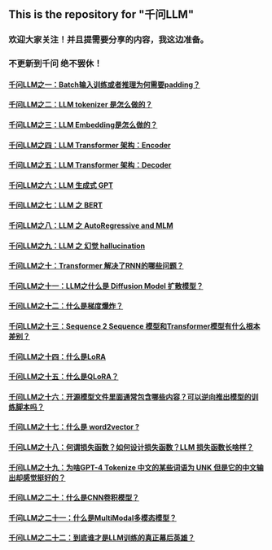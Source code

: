 ## This is the repository for "千问LLM"
### 欢迎大家关注！并且提需要分享的内容，我这边准备。 
### 不更新到千问 绝不罢休！
#### [千问LLM之一：Batch输入训练或者推理为何需要padding？](https://mp.weixin.qq.com/s?__biz=MzI3ODYwNzk4MA==&mid=2247483926&idx=1&sn=7e324b574506f7ee4044c20b62906a61&chksm=eb552315dc22aa032632689a782db6dbac01a36df5eeb5de07871ce8bebc73ddbe9b37817870&token=1316523041&lang=zh_CN#rd) 
#### [千问LLM之二：LLM tokenizer 是怎么做的？](https://mp.weixin.qq.com/s?__biz=MzI3ODYwNzk4MA==&mid=2247483929&idx=1&sn=bf6e207a0a4e81cd749c071ce1d0cf17&chksm=eb55231adc22aa0c2959190b8c4a0ea69798c7d3bf7fce3b994599bed538383d5e282b1f0cdc&token=1316523041&lang=zh_CN#rd)

#### [千问LLM之三：LLM Embedding是怎么做的？ ](https://mp.weixin.qq.com/s?__biz=MzI3ODYwNzk4MA==&mid=2247483926&idx=1&sn=7e324b574506f7ee4044c20b62906a61&chksm=eb552315dc22aa032632689a782db6dbac01a36df5eeb5de07871ce8bebc73ddbe9b37817870&token=1316523041&lang=zh_CN#rd)

#### [千问LLM之四：LLM Transformer 架构：Encoder](https://mp.weixin.qq.com/s?__biz=MzI3ODYwNzk4MA==&mid=2247483943&idx=1&sn=60da33acc8a3499d74d24e891e5d955f&chksm=eb552324dc22aa329bc6f9fce1b241b1d08412418e3930aec17d854e1409e03b2c3fff6f53b6&token=1316523041&lang=zh_CN#rd)

#### [千问LLM之五：LLM Transformer 架构：Decoder ](https://mp.weixin.qq.com/s?__biz=MzI3ODYwNzk4MA==&mid=2247483943&idx=2&sn=f689e3ff6cc400971b275e8c93c6baba&chksm=eb552324dc22aa32ca5f03f86440b58eaecf96ac2875975e5849df50955cc0657bd23b0bfbf2&token=1316523041&lang=zh_CN#rd)
#### [千问LLM之六：LLM 生成式 GPT  ](https://mp.weixin.qq.com/s?__biz=MzI3ODYwNzk4MA==&mid=2247483957&idx=1&sn=0313d3316914a93c8bcb6ef2b653cf77&chksm=eb552336dc22aa20e482c6fc0f7a8a81c248e45a1accc7202295748654500beef974fe86ac0c&token=1127561406&lang=zh_CN&poc_token=HC_9OWejuFDn9f8xKKcjUyi8R2xJ0rxsKpdzt9fe)

#### [千问LLM之七：LLM 之 BERT ](https://mp.weixin.qq.com/s?__biz=MzI3ODYwNzk4MA==&mid=2247483957&idx=2&sn=f0ee665c58fe580edd77caacca15546e&chksm=eb552336dc22aa2002ca3354b75037051de854ac571f62caaf434fd0bb9c328c2369e3de79ed&token=1127561406&lang=zh_CN#rd)
#### [千问LLM之八：LLM 之 AutoRegressive and MLM ](https://mp.weixin.qq.com/s?__biz=MzI3ODYwNzk4MA==&mid=2247483964&idx=1&sn=64cc26bdc6c215535fe2486f2fb27b8c&chksm=eb55233fdc22aa29d4538b1eb16b2ff04fe4a3c12f7c2209d54e50537269427babc643486335&token=1127561406&lang=zh_CN#rd)
#### [千问LLM之九：LLM 之 幻觉 hallucination ](https://mp.weixin.qq.com/s?__biz=MzI3ODYwNzk4MA==&mid=2247483964&idx=2&sn=84037d171d7a842d7afd0e82f7475568&chksm=eb55233fdc22aa29f656085ae26b3494566ede8f4817f3ecabc88e550da4596b270121cad1a6&token=1127561406&lang=zh_CN#rd)
#### [千问LLM之十：Transformer 解决了RNN的哪些问题？](https://mp.weixin.qq.com/s?__biz=MzI3ODYwNzk4MA==&mid=2247483964&idx=3&sn=464de4c2071e12ab41b8019ee48b84ea&chksm=eb55233fdc22aa29fa82f7ade31b13e007f82379e706925d132a84aff372ebfbc58ed2f6d3fa&token=1127561406&lang=zh_CN#rd)
#### [千问LLM之十一：LLM之什么是 Diffusion Model 扩散模型？](https://mp.weixin.qq.com/s?__biz=MzI3ODYwNzk4MA==&mid=2247483964&idx=4&sn=78b8fc9d967f2f8b1cf2a11cb146c4c2&chksm=eb55233fdc22aa29f3ba0736a68a8477976f9d94291261e382f8418c84e8d5a2c21451e80b73&token=1127561406&lang=zh_CN#rd)
#### [千问LLM之十二：什么是梯度爆炸？](https://mp.weixin.qq.com/s?__biz=MzI3ODYwNzk4MA==&mid=2247483964&idx=5&sn=c4159126bb6eda148d135b3f20411b4c&chksm=eb55233fdc22aa29f80739780a32837f3e136dcd745e74c49763e4bc4c0eee1d49223120bc7f&token=1127561406&lang=zh_CN#rd)
#### [千问LLM之十三：Sequence 2 Sequence 模型和Transformer模型有什么根本差别？ ](https://mp.weixin.qq.com/s?__biz=MzI3ODYwNzk4MA==&mid=2247483974&idx=1&sn=e100a0bd03ffffe145eddb9f1122ca29&chksm=eb552345dc22aa53d09b888a78cccab720a91e6a5e5bb541f7e1aad96e0668ebb8a2033cde3f&token=246431861&lang=zh_CN#rd)
#### [千问LLM之十四：什么是LoRA ](https://mp.weixin.qq.com/s?__biz=MzI3ODYwNzk4MA==&mid=2247483969&idx=1&sn=374dda0ab4c1c6d0b142e4ae8dc0b038&chksm=eb552342dc22aa54cec97b2bc9eedb0faa7520d1b8beb516f33046ef9e425e45c822697f50e6&token=1127561406&lang=zh_CN#rd)

#### [千问LLM之十五：什么是QLoRA？ ](https://mp.weixin.qq.com/s?__biz=MzI3ODYwNzk4MA==&mid=2247483982&idx=1&sn=a319867c62f1d0a81a62f8755f232e29&chksm=eb55234ddc22aa5bb72c953a3101f5ca3f4906359f1c18840ae9a175f8756f209afd520b29d9&token=246431861&lang=zh_CN#rd)

#### [千问LLM之十六：开源模型文件里面通常包含哪些内容？可以逆向推出模型的训练脚本吗？ ](https://mp.weixin.qq.com/s?__biz=MzI3ODYwNzk4MA==&mid=2247483982&idx=2&sn=28bfed8b451f77c264197ffcd392bac7&chksm=eb55234ddc22aa5ba830ea83f86c02b8d11ceefe98c04fba60e021a7f9ad3a72cc25ad352a0f&token=246431861&lang=zh_CN#rd)

#### [千问LLM之十七：什么是 word2vector ? ](https://mp.weixin.qq.com/s/z1R_R4PsV0GqCgA8rCR8kA?token=332088811&lang=zh_CN)


#### [千问LLM之十八：何谓损失函数？如何设计损失函数？LLM 损失函数长啥样？ ](https://mp.weixin.qq.com/s/wOx_4HBe52Mply56HmLHRw?token=332088811&lang=zh_CN)


#### [ 千问LLM之十九：为啥GPT-4 Tokenize 中文的某些词语为 UNK 但是它的中文输出却感觉挺好的？ ](https://mp.weixin.qq.com/s/rfE-hkcAWB9VOWL74Un7Sg?token=332088811&lang=zh_CN)

#### [千问LLM之二十：什么是CNN卷积模型？](https://mp.weixin.qq.com/s/ozjqB0qixntbpqdB7vP7Ug?token=332088811&lang=zh_CN)

#### [千问LLM之二十一：什么是MultiModal多模态模型？ ](https://mp.weixin.qq.com/s/b9h2HtpcdzDx5Vtt49ljcQ?token=332088811&lang=zh_CN)

#### [千问LLM之二十二：到底谁才是LLM训练的真正幕后英雄？ ](https://mp.weixin.qq.com/s/fIO-EXAqM4EH6hC4mbhN_Q?token=332088811&lang=zh_CN)
